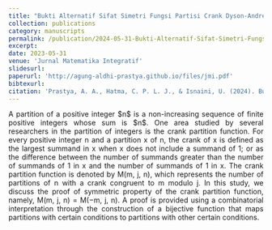 ```yaml
---
title: "Bukti Alternatif Sifat Simetri Fungsi Partisi Crank Dyson-AndrewsGarvan"
collection: publications
category: manuscripts
permalink: /publication/2024-05-31-Bukti-Alternatif-Sifat-Simetri-Fungsi-Partisi-Crank-Dyson-AndrewsGarvan
excerpt: 
date: 2023-05-31
venue: 'Jurnal Matematika Integratif'
slidesurl: 
paperurl: 'http://agung-aldhi-prastya.github.io/files/jmi.pdf'
bibtexurl: 
citation: 'Prastya, A. A., Hatma, C. P. L. J., & Isnaini, U. (2024). Bukti Alternatif Sifat Simetri Fungsi Partisi Crank Dyson-Andrews-Garvan. <i>Jurnal Matematika Integratif</i>, 20(1), 47-62.'
---
```

<p align="justify">
A partition of a positive integer $n$ is a non-increasing sequence of finite
positive integers whose sum is $n$. One area studied by several researchers
in the partition of integers is the crank partition function. For every
positive integer n and a partition x of n, the crank of x is defined as the
largest summand in x when x does not include a summand of 1; or as
the difference between the number of summands greater than the number
of summands of 1 in x and the number of summands of 1 in x. The
crank partition function is denoted by M(m, j, n), which represents the
number of partitions of n with a crank congruent to m modulo j. In this
study, we discuss the proof of symmetric property of the crank partition
function, namely, M(m, j, n) = M(−m, j, n). A proof is provided using
a combinatorial interpretation through the construction of a bijective
function that maps partitions with certain conditions to partitions with
other certain conditions.
</p>
